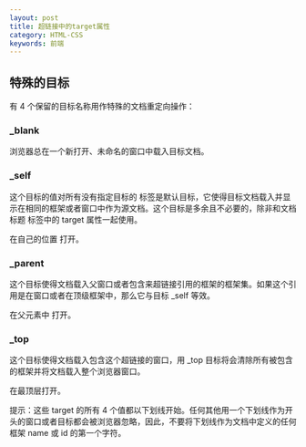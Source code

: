 ```yaml
---
layout: post
title: 超链接中的target属性
category: HTML-CSS
keywords: 前端
---
```


## 特殊的目标
有 4 个保留的目标名称用作特殊的文档重定向操作：

### _blank
浏览器总在一个新打开、未命名的窗口中载入目标文档。

### _self
这个目标的值对所有没有指定目标的 <a> 标签是默认目标，它使得目标文档载入并显示在相同的框架或者窗口中作为源文档。这个目标是多余且不必要的，除非和文档标题 <base> 标签中的 target 属性一起使用。
  
 在自己的位置 打开。

### _parent
这个目标使得文档载入父窗口或者包含来超链接引用的框架的框架集。如果这个引用是在窗口或者在顶级框架中，那么它与目标 _self 等效。

在父元素中 打开。

### _top
这个目标使得文档载入包含这个超链接的窗口，用 _top 目标将会清除所有被包含的框架并将文档载入整个浏览器窗口。

在最顶层打开。

提示：这些 target 的所有 4 个值都以下划线开始。任何其他用一个下划线作为开头的窗口或者目标都会被浏览器忽略，因此，不要将下划线作为文档中定义的任何框架 name 或 id 的第一个字符。
